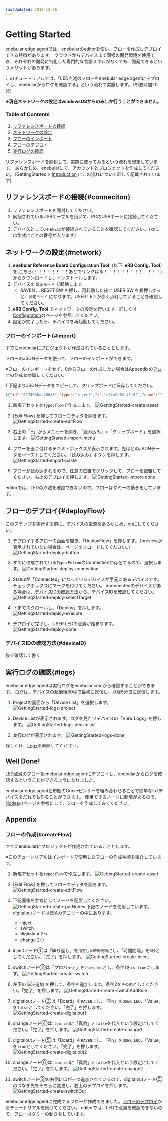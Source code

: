 ```yaml
---
lastUpdated: 2018-12-06
---
```


# Getting Started

enebular edge agentでは、enebularのeditorを使い、フローを作成しデプロイできる特徴があります。
クラウドからデバイスまで同様の開発環境を使用でき、それぞれの開発に特化した専門的な言語スキルがなくても、開発できるというメリットがあります。

このチュートリアルでは、「LED点滅のフローをenebular edge agentにデプロイし、enebularからログを確認する」という流れで実施します。（所要時間20分）

**※現在ネットワークの設定はwindowsOSからのみしか行うことができません。**
### Table of Contents

1. [リファレンスボードの接続](#connection)
1. [ネットワークの設定](#network)
1. [フローのインポート](#import)
1. [フローのデプロイ](#deployFlow)
1. [実行ログの確認](#logs)

リファレンスボードを開封して、実際に使ってみるという流れを想定しています。
あらかじめ、enebularにて、アカウントとプロジェクトを作成してください。（GettingStarted > [Introduction](./../GetStarted/Introduction.md) にこの流れについて詳しく記載されています)


## リファレンスボードの接続{#conneciton}

1. リファレンスボードを開封してください。
1. 同梱されているUSBケーブルを用いて、PCのUSBポートに接続してください。
1. デバイスとして`UH-ENExx`が接続されていることを確認してください。（xxには型式にごとの番号が入ります）

## ネットワークの設定{#network}

1. **enebular Reference Board Configuration Tool**（以下: **eRB Config. Tool**）を[こちら(！！！！！！！！あとでリンクはる！！！！！！！！！！！！！)からダウンロードし、インストールします。
1. デバイスを `設定モード` で起動します。
    -  RAVEN … RESET SW を押し、再起動した後に USER SW を長押しすると、`設定モード` になります。USER LED が赤く点灯していることを確認してください。
1. **eRB Config. Tool** でネットワークの設定を行います。詳しくは[Configuration](./Configuration.md)のページを参照してください。
1. 設定が完了したら、デバイスを再起動してください。

### フローのインポート{#import}

すでにenebularにプロジェクトが作成されていることとします。

フローのJSONデータを使って、フローのインポートができます。

※フローのインポートをせず、0からフローの作成したい場合はAppendixの[フローの作成](#createFlow)を参照してください。

1.下記よりJSONデータをコピーして、クリップボードに保存してください。

```json
[{"id":"6174606a.28645","type":"inject","z":"a3fa9d02.41f82","name":"","topic":"","payload":"","payloadType":"date","repeat":"3","crontab":"","once":false,"onceDelay":0.1,"x":150,"y":120,"wires":[["f76c9ed4.26ab7"]]},{"id":"f76c9ed4.26ab7","type":"switch","z":"a3fa9d02.41f82","name":"","property":"led","propertyType":"flow","rules":[{"t":"true"},{"t":"else"}],"checkall":"true","repair":false,"outputs":2,"x":290,"y":120,"wires":[["44312ea5.f0f86"],["e5269eac.c7345"]]},{"id":"44312ea5.f0f86","type":"digitalout","z":"a3fa9d02.41f82","board":"SBBv2","pin":"ULED","value":"false","si":false,"name":"","x":460,"y":80,"wires":[["c4fd3845.6412d8"]]},{"id":"e5269eac.c7345","type":"digitalout","z":"a3fa9d02.41f82","board":"SBBv2","pin":"ULED","value":"true","si":false,"name":"","x":460,"y":160,"wires":[["c34fe143.724c5"]]},{"id":"c4fd3845.6412d8","type":"change","z":"a3fa9d02.41f82","name":"","rules":[{"t":"set","p":"led","pt":"flow","to":"false","tot":"bool"}],"action":"","property":"","from":"","to":"","reg":false,"x":630,"y":80,"wires":[[]]},{"id":"c34fe143.724c5","type":"change","z":"a3fa9d02.41f82","name":"","rules":[{"t":"set","p":"led","pt":"flow","to":"true","tot":"bool"}],"action":"","property":"","from":"","to":"","reg":false,"x":630,"y":160,"wires":[[]]}]
```

1. 新規アセットを`type:flow`で作成します。
![GettingStarted-create-asset](./../../img/EnebularEdgeAgent/GettingStarted-create-asset.png)

1. [Edit Flow] を押してフローエディタを開きます。
![GettingStarted-create-editFlow](./../../img/EnebularEdgeAgent/GettingStarted-create-editFlow.png)

1. 右上の「Ξ」からメニューを開き、「読み込み」>「クリップボード」を選択します。
![GettingStarted-import-menu](./../../img/EnebularEdgeAgent/GettingStarted-import-menu.png)

1. フローを張り付けるテキストボックスが表示されます。先ほどのJSONデータをペーストしてください。「読み込み」ボタンを押します。
![GettingStarted-import-paste](./../../img/EnebularEdgeAgent/GettingStarted-import-paste.png)

1. フローが読み込まれるので、任意の位置でクリックして、フローを配置してください。右上のデプロイを押します。
![GettingStarted-import-done](./../../img/EnebularEdgeAgent/GettingStarted-import-done.png)

editorでは、LEDの点滅を確認できないので、フローはダミーの動きをしています。

## フローのデプロイ{#deployFlow}

このステップを実行する前に、デバイスの電源をあらかじめ、onにしてください。

1. デプロイするフローの画面を開き、「DeployFlow」を押します。（previewが表示されていない場合は、ページをリロードしてください。）
![GettingStarted-deploy-button](./../../img/EnebularEdgeAgent/GettingStarted-deploy-button.png)

1. すでに作成されている`Type:Pelion`のConnectionが存在するので、選択します。
![GettingStarted-deploy-connection](./../../img/EnebularEdgeAgent/GettingStarted-deploy-connection.png)

1. Statusが「Connected」になっているデバイスが手元にあるデバイスです。チェックボックスにマークを付けてください。
※connectedのデバイスがある場合は、[デバイスIDの確認方法](#deviceID)から、デバイスIDを確認してください。
![GettingStarted-deploy-selectTarget](./../../img/EnebularEdgeAgent/GettingStarted-deploy-selectTarget.png)

1. 下までスクロールし、「Deploy」を押します。
![GettingStarted-deploy-execute](./../../img/EnebularEdgeAgent/GettingStarted-deploy-execute.png)

1. デプロイが完了し、USER LEDの点滅が始まります。
![GettingStarted-deploy-done](./../../img/EnebularEdgeAgent/GettingStarted-deploy-done.png)

### デバイスIDの確認方法{#deviceID}

後で確認して書く

## 実行ログの確認{#logs}

enebular edge agentは実行ログをenebular.comから確認することができます。
ログは、デバイスの起動後30秒で最初に送信し、以降5分毎に送信します。

1. Projectの画面から「Device List」を選択します。
![GettingStarted-logs-project](./../../img/EnebularEdgeAgent/GettingStarted-logs-project.png)

1. Device Listが表示されます。ログを見たいデバイスの「View Logs」を押します。
![GettingStarted-logs-deciceList](./../../img/EnebularEdgeAgent/GettingStarted-logs-deviceList.png)

1. 実行ログが表示されます。
![GettingStarted-logs-done](./../../img/EnebularEdgeAgent/GettingStarted-logs-done.png)

詳しくは、[Logs](./../Device/Logs.md#enebular-edge-agent)を参照してください。


## Well Done!

LED点滅のフローをenebular edge agentにデプロイし、enebularからログを確認するということができるようになりました。

enebular edge agentと市販のGroveセンサーを組み合わせることで簡単なIoTデバイスをだれでも作ることができます。
使用できるノードに制限があるので、[Nodes](./Nodes.md)のページを参考にして、フローを作成してみてください。

## Appendix

### フローの作成{#createFlow}

すでにenebularにプロジェクトが作成されていることとします。

※このチュートリアルはインポートで使用したフローの作成手順を紹介しています。

1. 新規アセットを`type:flow`で作成します。
![GettingStarted-create-asset](./../../img/EnebularEdgeAgent/GettingStarted-create-asset.png)

1. [Edit Flow] を押してフローエディタを開きます。
![GettingStarted-create-editFlow](./../../img/EnebularEdgeAgent/GettingStarted-create-editFlow.png)

1. 下記画像を参考にしてノードを配置してください。
![GettingStarted-create-putNodes](./../../img/EnebularEdgeAgent/GettingStarted-create-putNodes.png)
下記のノードを使用しています。digitaloutノードはEEAカテゴリーの中にあります。
    - inject
    - switch
    - digitalout 2つ
    - change 2つ

1. injectノード①は「繰り返し」を`指定した時間間隔`にし、「時間間隔」を`3秒`としてください。「完了」を押します。
![GettingStarted-create-inject](./../../img/EnebularEdgeAgent/GettingStarted-create-inject.png)

1. switchノード②は「プロパティ」を`flow.led`とし、条件1を`is true`にします。
![GettingStarted-create-switch](./../../img/EnebularEdgeAgent/GettingStarted-create-switch.png)

1. 左下の ![+追加](./../../img/EnebularEdgeAgent/GettingStarted-create-add.png) を押して、条件を追加します。条件2を`その他`としてください。「完了」を押します。
![GettingStarted-create-switchAddRule](./../../img/EnebularEdgeAgent/GettingStarted-create-switchAddRule.png)

1. digitaloutノード③は「Board」を`RAVEN`にし、「Pin」を`USER LED`、「Value」を`false`としてください。「完了」を押します。
![GettingStarted-create-digitalout1](./../../img/EnebularEdgeAgent/GettingStarted-create-digitalout1.png)

1. changeノード④は`flow.led`に「真偽」> `false`を代入という設定にしてください。「完了」を押します。
![GettingStarted-create-change1](./../../img/EnebularEdgeAgent/GettingStarted-create-change1.png)

1. digitaloutノード⑤は「Board」を`RAVEN`にし、「Pin」を`USER LED`、「Value」を`true`としてください。「完了」を押します。
![GettingStarted-create-digitalout2](./../../img/EnebularEdgeAgent/GettingStarted-create-digitalout2.png)

1. changeノード⑥は`flow.led`に「真偽」> `false`を代入という設定にしてください。「完了」を押します。
![GettingStarted-create-change2](./../../img/EnebularEdgeAgent/GettingStarted-create-change2.png)

1. switchノード②の右側に口が一つ追加されているので、digitaloutノード⑤のつなぎ先をそちらに変更し、右上のデプロイを押します。
![GettingStarted-create-switchOut](./../../img/EnebularEdgeAgent/GettingStarted-create-switchOut.png)

enebular edge agentに完成するフローが作成できました。[フローのデプロイ](#deployFlow)からチュートリアルを続けてください。
editorでは、LEDの点滅を確認できないので、フローはダミーの動きをしています。